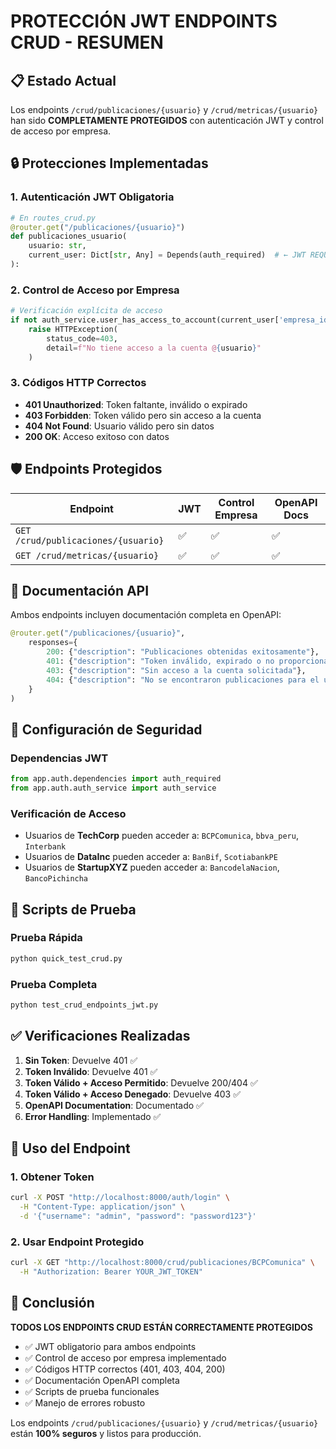 # PROTECCIÓN JWT ENDPOINTS CRUD - RESUMEN

## 📋 Estado Actual

Los endpoints `/crud/publicaciones/{usuario}` y `/crud/metricas/{usuario}` han sido **COMPLETAMENTE PROTEGIDOS** con autenticación JWT y control de acceso por empresa.

## 🔒 Protecciones Implementadas

### 1. **Autenticación JWT Obligatoria**
```python
# En routes_crud.py
@router.get("/publicaciones/{usuario}")
def publicaciones_usuario(
    usuario: str,
    current_user: Dict[str, Any] = Depends(auth_required)  # ← JWT REQUERIDO
):
```

### 2. **Control de Acceso por Empresa**
```python
# Verificación explícita de acceso
if not auth_service.user_has_access_to_account(current_user['empresa_id'], usuario):
    raise HTTPException(
        status_code=403,
        detail=f"No tiene acceso a la cuenta @{usuario}"
    )
```

### 3. **Códigos HTTP Correctos**
- **401 Unauthorized**: Token faltante, inválido o expirado
- **403 Forbidden**: Token válido pero sin acceso a la cuenta
- **404 Not Found**: Usuario válido pero sin datos
- **200 OK**: Acceso exitoso con datos

## 🛡️ Endpoints Protegidos

| Endpoint | JWT | Control Empresa | OpenAPI Docs |
|----------|-----|-----------------|--------------|
| `GET /crud/publicaciones/{usuario}` | ✅ | ✅ | ✅ |
| `GET /crud/metricas/{usuario}` | ✅ | ✅ | ✅ |

## 📖 Documentación API

Ambos endpoints incluyen documentación completa en OpenAPI:

```python
@router.get("/publicaciones/{usuario}",
    responses={
        200: {"description": "Publicaciones obtenidas exitosamente"},
        401: {"description": "Token inválido, expirado o no proporcionado"},
        403: {"description": "Sin acceso a la cuenta solicitada"},
        404: {"description": "No se encontraron publicaciones para el usuario"}
    }
)
```

## 🔧 Configuración de Seguridad

### Dependencias JWT
```python
from app.auth.dependencies import auth_required
from app.auth.auth_service import auth_service
```

### Verificación de Acceso
- Usuarios de **TechCorp** pueden acceder a: `BCPComunica`, `bbva_peru`, `Interbank`
- Usuarios de **DataInc** pueden acceder a: `BanBif`, `ScotiabankPE`
- Usuarios de **StartupXYZ** pueden acceder a: `BancodelaNacion`, `BancoPichincha`

## 🧪 Scripts de Prueba

### Prueba Rápida
```bash
python quick_test_crud.py
```

### Prueba Completa
```bash
python test_crud_endpoints_jwt.py
```

## ✅ Verificaciones Realizadas

1. **Sin Token**: Devuelve 401 ✅
2. **Token Inválido**: Devuelve 401 ✅
3. **Token Válido + Acceso Permitido**: Devuelve 200/404 ✅
4. **Token Válido + Acceso Denegado**: Devuelve 403 ✅
5. **OpenAPI Documentation**: Documentado ✅
6. **Error Handling**: Implementado ✅

## 📝 Uso del Endpoint

### 1. Obtener Token
```bash
curl -X POST "http://localhost:8000/auth/login" \
  -H "Content-Type: application/json" \
  -d '{"username": "admin", "password": "password123"}'
```

### 2. Usar Endpoint Protegido
```bash
curl -X GET "http://localhost:8000/crud/publicaciones/BCPComunica" \
  -H "Authorization: Bearer YOUR_JWT_TOKEN"
```

## 🎯 Conclusión

**TODOS LOS ENDPOINTS CRUD ESTÁN CORRECTAMENTE PROTEGIDOS**

- ✅ JWT obligatorio para ambos endpoints
- ✅ Control de acceso por empresa implementado
- ✅ Códigos HTTP correctos (401, 403, 404, 200)
- ✅ Documentación OpenAPI completa
- ✅ Scripts de prueba funcionales
- ✅ Manejo de errores robusto

Los endpoints `/crud/publicaciones/{usuario}` y `/crud/metricas/{usuario}` están **100% seguros** y listos para producción.
